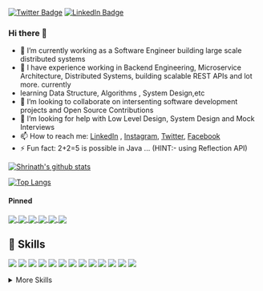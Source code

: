 [![Twitter Badge](https://img.shields.io/badge/Twitter-Profile-informational?style=flat&logo=twitter&logoColor=white&color=1CA2F1)](https://twitter.com/ImShriJoshi)
[![LinkedIn Badge](https://img.shields.io/badge/LinkedIn-Profile-informational?style=flat&logo=linkedin&logoColor=white&color=0D76A8)](https://www.linkedin.com/in/shrinathjoshi/)


### Hi there 👋

- 🔭 I’m currently working as a Software Engineer building large scale distributed systems 
- 🌱 I have experience working in Backend Engineering, Microservice Architecture, Distributed Systems, building scalable REST APIs and lot more.  currently 
-    learning Data Structure, Algorithms , System Design,etc
- 👯 I’m looking to collaborate on intersenting software development projects and Open Source Contributions  
- 🤔 I’m looking for help with Low Level Design, System Design and Mock Interviews
- 📫 How to reach me: [LinkedIn](https://www.linkedin.com/in/shrinathjoshi/) , [Instagram](https://www.instagram.com/shrinathjoshi97/), [Twitter](https://twitter.com/ImShriJoshi), [Facebook](https://www.facebook.com/Shrinathjoshi97)
- ⚡ Fun fact: 2+2=5 is possible in Java ... (HINT:-  using Reflection API) 


<a href="https://github.com/shrinathjoshi/shrinathjoshi">
  <img align="center" src="https://github-readme-stats.vercel.app/api?username=shrinathjoshi&show_icons=true&include_all_commits=true&theme=radical" alt="Shrinath's github stats" />
</a>



[![Top Langs](https://github-readme-stats.vercel.app/api/top-langs/?username=shrinathjoshi)](https://github.com/shrinathjoshi/shrinathjoshi)

#### Pinned


<a href="https://github.com/shrinathjoshi/Algorithms">
  <img align="center" src="https://github-readme-stats.vercel.app/api/pin/?username=shrinathjoshi&repo=Algorithms" />
</a>
<a href="https://github.com/shrinathjoshi/Data-Structure">
  <img align="center" src="https://github-readme-stats.vercel.app/api/pin/?username=shrinathjoshi&repo=Data-Structure" />
</a>


<a href="https://github.com/shrinathjoshi/Leetcode-30-day-challenge">
  <img align="center" src="https://github-readme-stats.vercel.app/api/pin/?username=shrinathjoshi&repo=Leetcode-30-day-challenge" />
</a>
<a href="https://github.com/shrinathjoshi/Amazon-SDE-Test-Series">
  <img align="center" src="https://github-readme-stats.vercel.app/api/pin/?username=shrinathjoshi&repo=Amazon-SDE-Test-Series" />
</a>


<a href="https://github.com/shrinathjoshi/Technical-Interview">
  <img align="center" src="https://github-readme-stats.vercel.app/api/pin/?username=shrinathjoshi&repo=Technical-Interview" />
</a>
<a href="https://github.com/shrinathjoshi/SDE-Problems">
  <img align="center" src="https://github-readme-stats.vercel.app/api/pin/?username=shrinathjoshi&repo=SDE-Problems" />
</a>



## 💼 Skills

![](https://img.shields.io/badge/Code-React-informational?style=flat&logo=react&logoColor=white&color=4AB197)
![](https://img.shields.io/badge/Code-Redux-informational?style=flat&logo=Redux&logoColor=white&color=4AB197)
![](https://img.shields.io/badge/Code-Gatsby-informational?style=flat&logo=gatsby&logoColor=white&color=4AB197)
![](https://img.shields.io/badge/Code-JavaScript-informational?style=flat&logo=JavaScript&logoColor=white&color=4AB197)
![](https://img.shields.io/badge/Code-TypeScript-informational?style=flat&logo=TypeScript&logoColor=white&color=4AB197)
![](https://img.shields.io/badge/Code-GreenSock-informational?style=flat&logo=GreenSock&logoColor=white&color=4AB197)
![](https://img.shields.io/badge/Code-Java-informational?style=flat&logo=Java&logoColor=white&color=4AB197)
![](https://img.shields.io/badge/Code-Kotlin-informational?style=flat&logo=Kotlin&logoColor=white&color=4AB197)
![](https://img.shields.io/badge/Code-SpringBoot-informational?style=flat&logo=Spring&logoColor=white&color=4AB197)
![](https://img.shields.io/badge/Code-MongoDB-informational?style=flat&logo=MongoDB&logoColor=white&color=4AB197)
![](https://img.shields.io/badge/Code-MySQL-informational?style=flat&logo=MySQL&logoColor=white&color=4AB197)
![](https://img.shields.io/badge/Style-CSS-informational?style=flat&logo=css3&logoColor=white&color=4AB197)
![](https://img.shields.io/badge/Tools-Docker-informational?style=flat&logo=docker&logoColor=white&color=4AB197)

<details>
<summary>More Skills</summary>

<br>

![](https://img.shields.io/badge/Tools-Pivotal-informational?style=flat&logo=Pivotal-Tracker&logoColor=white&color=4AB197)
![](https://img.shields.io/badge/Tools-NGINX-informational?style=flat&logo=nginx&logoColor=white&color=4AB197)
![](https://img.shields.io/badge/Tools-Netlify-informational?style=flat&logo=netlify&logoColor=white&color=4AB197)
![](https://img.shields.io/badge/Tools-Jenkins-informational?style=flat&logo=jenkins&logoColor=white&color=4AB197)
![](https://img.shields.io/badge/Tools-SonarQube-informational?style=flat&logo=SonarQube&logoColor=white&color=4AB197)
![](https://img.shields.io/badge/Tools-Actions-informational?style=flat&logo=github-actions&logoColor=white&color=4AB197)
![](https://img.shields.io/badge/Tools-NPM-informational?style=flat&logo=npm&logoColor=white&color=4AB197)
![](https://img.shields.io/badge/Tools-Postman-informational?style=flat&logo=Postman&logoColor=white&color=4AB197)
![](https://img.shields.io/badge/Tools-GitHub-informational?style=flat&logo=GitHub&logoColor=white&color=4AB197)
![](https://img.shields.io/badge/Tools-GitLab-informational?style=flat&logo=GitLab&logoColor=white&color=4AB197)
![](https://img.shields.io/badge/Tools-Bitbucket-informational?style=flat&logo=Bitbucket&logoColor=white&color=4AB197)
![](https://img.shields.io/badge/Tools-Jira-informational?style=flat&logo=Jira-Software&logoColor=white&color=4AB197)
![](https://img.shields.io/badge/Tools-Clubhouse-informational?style=flat&logo=Clubhouse&logoColor=white&color=4AB197)

</details>

<br>

